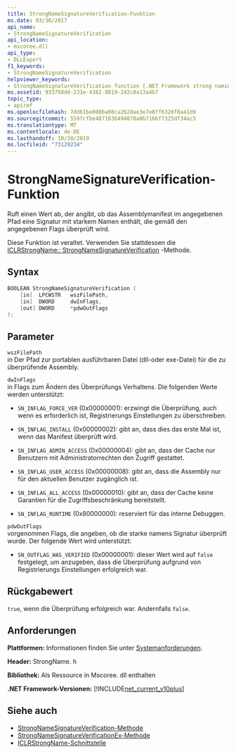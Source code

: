 ```yaml
---
title: StrongNameSignatureVerification-Funktion
ms.date: 03/30/2017
api_name:
- StrongNameSignatureVerification
api_location:
- mscoree.dll
api_type:
- DLLExport
f1_keywords:
- StrongNameSignatureVerification
helpviewer_keywords:
- StrongNameSignatureVerification function [.NET Framework strong naming]
ms.assetid: 933758dd-231e-4382-8819-242c0a13a4b7
topic_type:
- apiref
ms.openlocfilehash: 7dd61be008ba08ca2b28ae3e7e8ff6326f8a41d9
ms.sourcegitcommit: 559fcfbe4871636494870a8b716bf7325df34ac5
ms.translationtype: MT
ms.contentlocale: de-DE
ms.lasthandoff: 10/30/2019
ms.locfileid: "73129234"
---
```

# <a name="strongnamesignatureverification-function"></a>StrongNameSignatureVerification-Funktion
Ruft einen Wert ab, der angibt, ob das Assemblymanifest im angegebenen Pfad eine Signatur mit starkem Namen enthält, die gemäß den angegebenen Flags überprüft wird.  
  
 Diese Funktion ist veraltet. Verwenden Sie stattdessen die [ICLRStrongName:: StrongNameSignatureVerification](../hosting/iclrstrongname-strongnamesignatureverification-method.md) -Methode.  
  
## <a name="syntax"></a>Syntax  
  
```cpp  
BOOLEAN StrongNameSignatureVerification (  
    [in]  LPCWSTR   wszFilePath,  
    [in]  DWORD     dwInFlags,  
    [out] DWORD     *pdwOutFlags  
);  
```  
  
## <a name="parameters"></a>Parameter  
 `wszFilePath`  
 in Der Pfad zur portablen ausführbaren Datei (dll-oder exe-Datei) für die zu überprüfende Assembly.  
  
 `dwInFlags`  
 in Flags zum Ändern des Überprüfungs Verhaltens. Die folgenden Werte werden unterstützt:  
  
- `SN_INFLAG_FORCE_VER` (0x00000001): erzwingt die Überprüfung, auch wenn es erforderlich ist, Registrierungs Einstellungen zu überschreiben.  
  
- `SN_INFLAG_INSTALL` (0x00000002): gibt an, dass dies das erste Mal ist, wenn das Manifest überprüft wird.  
  
- `SN_INFLAG_ADMIN_ACCESS` (0x00000004): gibt an, dass der Cache nur Benutzern mit Administratorrechten den Zugriff gestattet.  
  
- `SN_INFLAG_USER_ACCESS` (0x00000008): gibt an, dass die Assembly nur für den aktuellen Benutzer zugänglich ist.  
  
- `SN_INFLAG_ALL_ACCESS` (0x00000010): gibt an, dass der Cache keine Garantien für die Zugriffsbeschränkung bereitstellt.  
  
- `SN_INFLAG_RUNTIME` (0x80000000): reserviert für das interne Debuggen.  
  
 `pdwOutFlags`  
 vorgenommen Flags, die angeben, ob die starke namens Signatur überprüft wurde. Der folgende Wert wird unterstützt:  
  
- `SN_OUTFLAG_WAS_VERIFIED` (0x00000001): dieser Wert wird auf `false` festgelegt, um anzugeben, dass die Überprüfung aufgrund von Registrierungs Einstellungen erfolgreich war.  
  
## <a name="return-value"></a>Rückgabewert  
 `true`, wenn die Überprüfung erfolgreich war. Andernfalls `false`.  
  
## <a name="requirements"></a>Anforderungen  
 **Plattformen:** Informationen finden Sie unter [Systemanforderungen](../../get-started/system-requirements.md).  
  
 **Header:** StrongName. h  
  
 **Bibliothek:** Als Ressource in Mscoree. dll enthalten  
  
 **.NET Framework-Versionen:** [!INCLUDE[net_current_v10plus](../../../../includes/net-current-v10plus-md.md)]  
  
## <a name="see-also"></a>Siehe auch

- [StrongNameSignatureVerification-Methode](../hosting/iclrstrongname-strongnamesignatureverification-method.md)
- [StrongNameSignatureVerificationEx-Methode](../hosting/iclrstrongname-strongnamesignatureverificationex-method.md)
- [ICLRStrongName-Schnittstelle](../hosting/iclrstrongname-interface.md)
